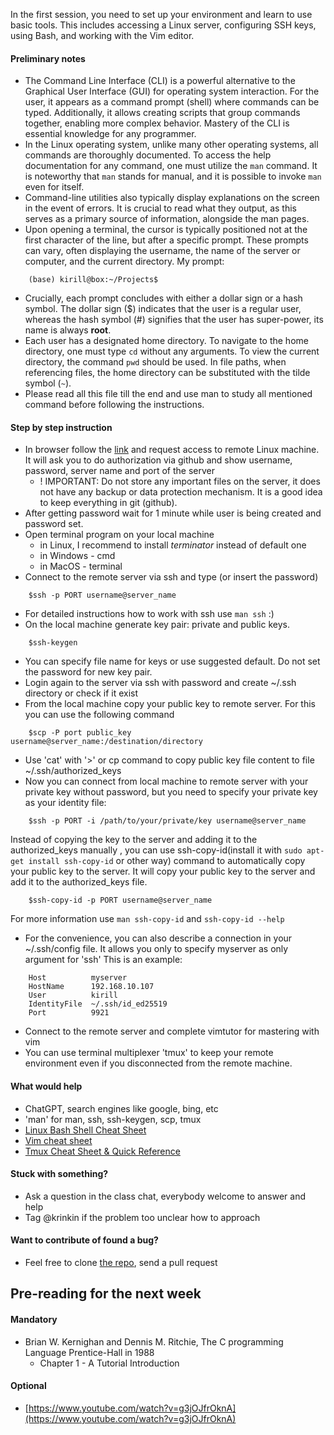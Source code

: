 In the first session, you need to set up your environment and learn to use basic tools. This includes accessing a Linux server, configuring SSH keys, using Bash, and working with the Vim editor.

#### Preliminary notes
- The Command Line Interface (CLI) is a powerful alternative to the Graphical User Interface (GUI) for operating system interaction. For the user, it appears as a command prompt (shell) where commands can be typed. Additionally, it allows creating scripts that group commands together, enabling more complex behavior. Mastery of the CLI is essential knowledge for any programmer. 
- In the Linux operating system, unlike many other operating systems, all commands are thoroughly documented. To access the help documentation for any command, one must utilize the `man` command. It is noteworthy that `man` stands for manual, and it is possible to invoke `man` even for itself.
- Command-line utilities also typically display explanations on the screen in the event of errors. It is crucial to read what they output, as this serves as a primary source of information, alongside the man pages.
- Upon opening a terminal, the cursor is typically positioned not at the first character of the line, but after a specific prompt. These prompts can vary, often displaying the username, the name of the server or computer, and the current directory. My prompt:
```
	(base) kirill@box:~/Projects$
```
- Crucially, each prompt concludes with either a dollar sign or a hash symbol. The dollar sign ($) indicates that the user is a regular user, whereas the hash symbol (#) signifies that the user has super-power, its name is always **root**. 
- Each user has a designated home directory. To navigate to the home directory, one must type `cd` without any arguments. To view the current directory, the command `pwd` should be used. In file paths, when referencing files, the home directory can be substituted with the tilde symbol (`~`).
- Please read all this file till the end and use man to study all mentioned command before following the instructions.
#### Step by step instruction

- In browser follow the [link](https://getlinux.csai.site/) and request access to remote Linux machine. It will ask you to do authorization via github and show username, password, server name and port of the server
	- ! IMPORTANT: Do not store any important files on the server, it does not have any backup or data protection mechanism. It is a good idea to keep everything in git (github).
- After getting password wait for 1 minute while user is being created and password set.
- Open terminal program on your local machine
	- in Linux, I recommend to install *terminator* instead of default one
	- in Windows - cmd
	- in MacOS - terminal
- Connect to the remote server via ssh and type (or insert the password)
```
	$ssh -p PORT username@server_name
```
- For detailed instructions how to work with ssh use `man ssh` :)
- On the local machine generate key pair: private and public keys.
```
	$ssh-keygen
```
- You can specify file name for keys or use suggested default. Do not set the password for new key pair.
- Login again to the server via ssh with password and create ~/.ssh directory or check if it exist
- From the local machine copy your public key to remote server. For this you can use the following command
```
	$scp -P port public_key username@server_name:/destination/directory
```
- Use 'cat' with '>' or cp command to copy public key file content to file ~/.ssh/authorized_keys
- Now you can connect from local machine to remote server with your private key without password, but you need to specify your private key as your identity file:
```
	$ssh -p PORT -i /path/to/your/private/key username@server_name
```
Instead of copying the key to the server and adding it to the authorized_keys manually , you can use ssh-copy-id(install it with `sudo apt-get install ssh-copy-id` or other way) command to automatically copy your public key to the server. It will copy your public key to the server and add it to the authorized_keys file. 
```
	$ssh-copy-id -p PORT username@server_name
```
For more information use `man ssh-copy-id` and `ssh-copy-id --help`
- For the convenience, you can also describe a connection in your ~/.ssh/config file. It allows you only to specify myserver as only argument for 'ssh' This is an example:
```
	Host          myserver
    HostName      192.168.10.107
	User	      kirill
	IdentityFile  ~/.ssh/id_ed25519
	Port          9921
```
- Connect to the remote server and complete vimtutor for mastering with vim
- You can use terminal multiplexer 'tmux' to keep your remote environment even if you disconnected from the remote machine.
#### What would help
- ChatGPT, search engines like google, bing, etc
- 'man' for man, ssh, ssh-keygen, scp, tmux
- [Linux Bash Shell Cheat Sheet](https://oit.ua.edu/wp-content/uploads/2020/12/Linux_bash_cheat_sheet-1.pdf)
- [Vim cheat sheet](https://web.stanford.edu/class/cs110/summer-2021/handouts/vim-cheat-sheet/)
- [Tmux Cheat Sheet & Quick Reference](https://tmuxcheatsheet.com/)
#### Stuck with something?
- Ask a question in the class chat, everybody welcome to answer and help
- Tag @krinkin if the problem too unclear how to approach
#### Want to contribute of found a bug?
- Feel free to clone [the repo](https://github.com/programming-fundamentals-class/supplementary-2024), send a pull request


## Pre-reading for the next week

#### Mandatory
- Brian W. Kernighan and Dennis M. Ritchie, The C programming Language Prentice-Hall in 1988
	- Chapter 1 - A Tutorial Introduction

#### Optional
- [https://www.youtube.com/watch?v=g3jOJfrOknA](https://www.youtube.com/watch?v=g3jOJfrOknA)
 
